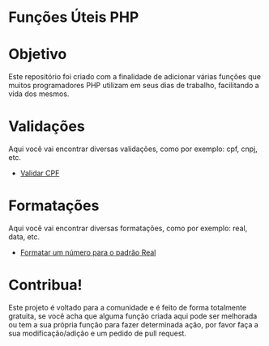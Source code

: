 # Funções Úteis PHP

# Objetivo
Este repositório foi criado com a finalidade de adicionar várias funções que muitos programadores PHP utilizam em seus dias de trabalho, facilitando a vida dos mesmos. 

# Validações
Aqui você vai encontrar diversas validações, como por exemplo: cpf, cnpj, etc. 

* [Validar CPF](https://github.com/MatheusRibak/FuncoesUteisPHP/blob/master/validacao/validarCpf.md)

# Formatações
Aqui você vai encontrar diversas formatações, como por exemplo: real, data, etc. 

* [Formatar um número para o padrão Real](https://github.com/MatheusRibak/FuncoesUteisPHP/blob/master/formatacao/formataNumeroEmReal.md)

# Contribua!
Este projeto é voltado para a comunidade e é feito de forma totalmente gratuita, se você acha que alguma função criada aqui pode ser melhorada ou tem a sua própria função para fazer determinada ação, por favor faça a sua modificação/adição e um pedido de pull request. 
